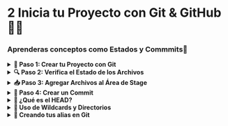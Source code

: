 # 2 Inicia tu Proyecto con Git & GitHub 🧑‍💻
### Aprenderas conceptos como **Estados y Commmits**📝
<details>
  <summary><strong> 📌 Paso 1: Crear tu Proyecto con Git </strong></summary>
  
<div style="display: flex; justify-content: space-between; align-items: flex-start;">

<div style="flex: 2; padding-right: 20px;">


1. Abre tu terminal y crea una carpeta para tu proyecto:
   ```bash
   mkdir mi-proyecto
   cd mi-proyecto
   ```

2. Inicializa Git en esa carpeta:
   ```bash
   git init
   ```
   Esto crea un repositorio Git vacío en tu carpeta.

3. Crea un archivo inicial:
   ```bash
   echo "# Mi primer proyecto con Git" > README.md
   ```
</div> <img src="https://i.ytimg.com/vi/sk5UCZxNjBk/hq720.jpg?sqp=-oaymwEhCK4FEIIDSFryq4qpAxMIARUAAAAAGAElAADIQj0AgKJD&rs=AOn4CLDsHlw0dqysDHz-kQ2xnPu3eMYqgA" alt="git init" width="280" style="align-self: center; border-radius: 10px;" /> </div> </details> 
</details>

<details>
  <summary><strong> 🔍 Paso 2: Verifica el Estado de los Archivos </strong></summary>
  <div style="display: flex; justify-content: space-between; align-items: flex-start;">

<div style="flex: 2; padding-right: 20px;">

  
Usa este comando para ver en qué estado están tus archivos:
```bash
git status
```

Los archivos pueden estar en uno de tres estados:

| Estado       | Significado                                                                 |
|--------------|------------------------------------------------------------------------------|
| 📝 Modified  | El archivo fue modificado pero aún no está listo para confirmar (commit).    |
| 📥 Staged    | El archivo fue agregado al área de preparación (*stage*) para confirmar.    |
| ✅ Committed | El archivo ya fue registrado en el historial del repositorio.               |
| 🚫 Untracked | El archivo no está siendo rastreado por Git, es decir, no ha sido agregado al área de *staging* ni al repositorio. |


</div> <img src="https://nulab.com/static/d13cdc1344230f603d17b31a5cbd1dae/5a190/02.png" alt="git init" width="500" style="align-self: center; border-radius: 100px;" /> </div> </details> 
</details>
<details>
  <summary><strong> 📥 Paso 3: Agregar Archivos al Área de Stage </strong></summary>
  <div style="display: flex; justify-content: space-between; align-items: flex-start;">

<div style="flex: 2; padding-right: 20px;">

Antes de guardar tus cambios, debes agregarlos al área de *staging*:
```bash
git add README.md
```
Esto mueve el archivo al área de preparación.
 ***Nota 📝***
 Tambien se puede usar 
 ```bash
git add .
```
Sirve para añadir todo los archivos del *stating*:

</div> <img src="https://www.w3docs.com/uploads/media/default/0001/03/ad19114d2f18ae7f7e8b99a5110d1a2f339282c6.png" alt="git init" width="500" style="align-self: center; border-radius: 100px;" /> </div> </details> 
</details>

<details>
  <summary><strong> 📸 Paso 4: Crear un Commit </strong></summary>
  <div style="display: flex; justify-content: space-between; align-items: flex-start;">

<div style="flex: 2; padding-right: 20px;">


Un *commit* guarda el estado actual de tus archivos. Incluye:

- Qué archivos cambiaron  
- Quién hizo el cambio  
- Cuándo se hizo  
- Un mensaje explicativo

```bash
git commit -m "Agrega archivo README con descripción inicial"
```
> 🧠 Piensa en el *commit* como una fotografía del proyecto: puedes volver a este punto si algo falla.

---
</div> <img src="../Imagenes/Fotocommit.png" alt="git init" width="500" style="align-self: center; border-radius: 100px;" /> </div> </details> 
</details>
<details>
  <summary><strong> 🧭 ¿Qué es el HEAD? </strong></summary>

- `HEAD` es un puntero especial que indica tu posición actual en el historial de *commits*.  
- Siempre apunta al último commit activo.  
- Es como el “usted está aquí” en un mapa de versiones.

</details>

<details>
  <summary><strong>🧵 Uso de Wildcards y Directorios </strong></summary>

### 📂 Agregar archivos específicos por tipo

- Los **wildcards** (comodines) permiten seleccionar varios archivos según su extensión o ubicación.

```bash
git add *.html         # Agrega todos los archivos .html en el directorio actual
git add js/*.js        # Agrega todos los archivos .js dentro de la carpeta /js
git add namefile/      # Agrega todos los archivos dentro del directorio "namefile"
```
## En caso de guardar directorios vacios 📂
- Git no guarda carpetas vacías por defecto. Para solucionarlo, se usa un archivo especial llamado `.gitkeep`.

```bash
# Crear archivo oculto dentro del directorio vacío
touch namefile/.gitkeep
```
## Git Diff 
- El comando git diff muestra las diferencias entre los archivos modificados y su versión anterior.
```bash
git diff
```
</details>
<details>
  <summary><strong>🧩 Creando tus alias en Git </strong></summary>

- Los alias en Git te permiten acortar comandos largos con abreviaciones que tú defines.

- Por ejemplo, para ver el estado de tus archivos en formato resumido:

```bash
git status --short
```
- Puedes crear un alias llamado s así:

```bash
git config --global alias.s status --short
```

- Ahora, en lugar de escribir todo el comando largo, solo usarás:

```bash
git s
```
- ***⚠️ Nota: La única restricción es que el alias no puede tener el mismo nombre que un comando oficial de Git.***

</details>
